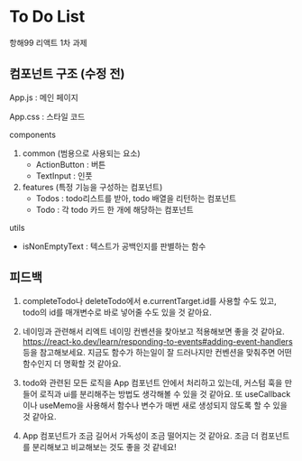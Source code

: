 # To Do List

항해99 리액트 1차 과제

## 컴포넌트 구조 (수정 전)

App.js : 메인 페이지

App.css : 스타일 코드

components
1. common (범용으로 사용되는 요소)
   - ActionButton : 버튼
   - TextInput : 인풋
2. features (특정 기능을 구성하는 컴포넌트)
   - Todos : todo리스트를 받아, todo 배열을 리턴하는 컴포넌트
   - Todo : 각 todo 카드 한 개에 해당하는 컴포넌트

utils
- isNonEmptyText : 텍스트가 공백인지를 판별하는 함수

## 피드백

1. completeTodo나 deleteTodo에서 e.currentTarget.id를 사용할 수도 있고, todo의 id를 매개변수로 바로 넣어줄 수도 있을 것 같아요.

2. 네이밍과 관련해서 리엑트 네이밍 컨벤션을 찾아보고 적용해보면 좋을 것 같아요. https://react-ko.dev/learn/responding-to-events#adding-event-handlers 등을 참고해보세요. 지금도 함수가 하는일이 잘 드러나지만 컨벤션을 맞춰주면 어떤 함수인지 더 명확할 것 같아요.

3. todo와 관련된 모든 로직을 App 컴포넌트 안에서 처리하고 있는데, 커스텀 훅을 만들어 로직과 ui를 분리해주는 방법도 생각해볼 수 있을 것 같아요. 또 useCallback이나 useMemo을 사용해서 함수나 변수가 매번 새로 생성되지 않도록 할 수 있을 것 같아요.

4. App 컴포넌트가 조금 길어서 가독성이 조금 떨어지는 것 같아요. 조금 더 컴포넌트를 분리해보고 비교해보는 것도 좋을 것 같네요!
